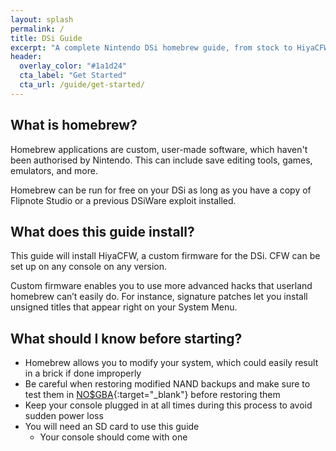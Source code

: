```yaml
---
layout: splash
permalink: /
title: DSi Guide
excerpt: "A complete Nintendo DSi homebrew guide, from stock to HiyaCFW."
header:
  overlay_color: "#1a1d24"
  cta_label: "Get Started"
  cta_url: /guide/get-started/
---
```


## What is homebrew?

Homebrew applications are custom, user-made software, which haven't been authorised by Nintendo. This can include save editing tools, games, emulators, and more.

Homebrew can be run for free on your DSi as long as you have a copy of Flipnote Studio or a previous DSiWare exploit installed.

## What does this guide install?

This guide will install HiyaCFW, a custom firmware for the DSi. CFW can be set up on any console on any version.

Custom firmware enables you to use more advanced hacks that userland homebrew can’t easily do. For instance, signature patches let you install unsigned titles that appear right on your System Menu.

## What should I know before starting?

- Homebrew allows you to modify your system, which could easily result in a brick if done improperly
- Be careful when restoring modified NAND backups and make sure to test them in [NO$GBA](https://problemkaputt.de/gba.htm){:target="_blank"} before restoring them
- Keep your console plugged in at all times during this process to avoid sudden power loss
- You will need an SD card to use this guide
  - Your console should come with one
